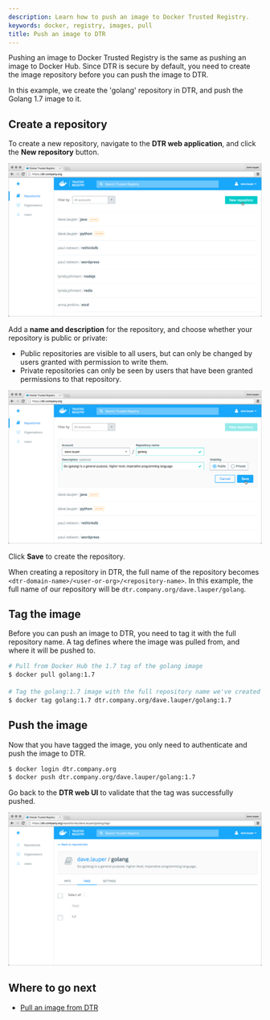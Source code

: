 ```yaml
---
description: Learn how to push an image to Docker Trusted Registry.
keywords: docker, registry, images, pull
title: Push an image to DTR
---
```


Pushing an image to Docker Trusted Registry is the same as pushing an image
to Docker Hub.
Since DTR is secure by default, you need to create the image repository before
you can push the image to DTR.

In this example, we create the 'golang' repository in DTR, and push the
Golang 1.7 image to it.

## Create a repository

To create a new repository, navigate to the **DTR web application**, and click
the **New repository** button.

![](../images/push-an-image-1.png)

Add a **name and description** for the repository, and choose whether your
repository is public or private:

  * Public repositories are visible to all users, but can only be changed by
  users granted with permission to write them.
  * Private repositories can only be seen by users that have been granted
  permissions to that repository.

![](../images/push-an-image-2.png)

Click **Save** to create the repository.

When creating a repository in DTR, the full name of the repository becomes
`<dtr-domain-name>/<user-or-org>/<repository-name>`. In this example, the full
name of our repository will be `dtr.company.org/dave.lauper/golang`.

## Tag the image

Before you can push an image to DTR, you need to tag it with the full
repository name. A tag defines where the image was pulled from, and where
it will be pushed to.

```bash
# Pull from Docker Hub the 1.7 tag of the golang image
$ docker pull golang:1.7

# Tag the golang:1.7 image with the full repository name we've created in DTR
$ docker tag golang:1.7 dtr.company.org/dave.lauper/golang:1.7
```

## Push the image

Now that you have tagged the image, you only need to authenticate and push the
image to DTR.

```bash
$ docker login dtr.company.org
$ docker push dtr.company.org/dave.lauper/golang:1.7
```

Go back to the **DTR web UI** to validate that the tag was successfully pushed.

![](../images/push-an-image-3.png)

## Where to go next

* [Pull an image from DTR](pull-an-image.md)
